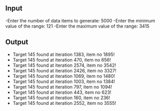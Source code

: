 ## Input

-Enter the number of data items to generate: 5000
-Enter the minimum value of the range: 121 
-Enter the maximum value of the range: 3415

## Output

- Target 145 found at iteration 1383, item no 1895!
- Target 145 found at iteration 470, item no 656!
- Target 145 found at iteration 2574, item no 3542!
- Target 145 found at iteration 2426, item no 3327!
- Target 145 found at iteration 1069, item no 1480!
- Target 145 found at iteration 1003, item no 1384!
- Target 145 found at iteration 797, item no 1094!
- Target 145 found at iteration 443, item no 623!
- Target 145 found at iteration 160, item no 236!
- Target 145 found at iteration 2552, item no 3555!
